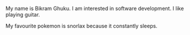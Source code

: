My name is Bikram Ghuku. I am interested in software development. I like playing guitar.

My favourite pokemon is snorlax because it constantly sleeps.
